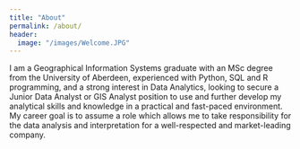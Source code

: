 ```yaml
---
title: "About"
permalink: /about/
header:
  image: "/images/Welcome.JPG"
---
```


I am a Geographical Information Systems graduate with an MSc degree from the University of Aberdeen, experienced with Python, SQL and R programming, and a strong interest in Data Analytics, looking to secure a Junior Data Analyst  or GIS Analyst position to use and further develop my analytical skills and knowledge in a practical and fast-paced environment. My career goal is to assume a role which allows me to take responsibility for the data analysis and interpretation for a well-respected and market-leading company.
